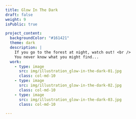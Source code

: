 ```yaml
---
title: Glow In The Dark
draft: false
weight: 9
isPublic: true

project_content:
  backgroundColor: "#161421"
  theme: dark
  description: |
    If you go to the forest at night, watch out! <br />
    You never know what you might find...
  work:
    - type: image
      src: img/illustration_glow-in-the-dark-01.jpg
      class: col-md-10
    - type: image
      src: img/illustration_glow-in-the-dark-02.jpg
      class: col-md-10
    - type: image
      src: img/illustration_glow-in-the-dark-03.jpg
      class: col-md-10

---
```

